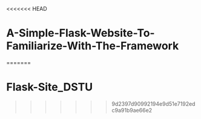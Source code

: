 <<<<<<< HEAD
# A-Simple-Flask-Website-To-Familiarize-With-The-Framework
=======
# Flask-Site_DSTU
>>>>>>> 9d2397d90992194e9d51e7192edc9a91b9ae66e2

